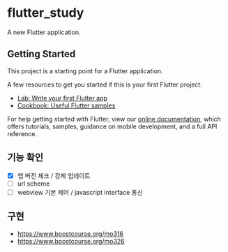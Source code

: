 # flutter_study

A new Flutter application.

## Getting Started

This project is a starting point for a Flutter application.

A few resources to get you started if this is your first Flutter project:

- [Lab: Write your first Flutter app](https://flutter.dev/docs/get-started/codelab)
- [Cookbook: Useful Flutter samples](https://flutter.dev/docs/cookbook)

For help getting started with Flutter, view our
[online documentation](https://flutter.dev/docs), which offers tutorials,
samples, guidance on mobile development, and a full API reference.

## 기능 확인

- [x] 앱 버전 체크 / 강제 업데이트
- [ ] url scheme
- [ ] webview 기본 제어 / javascript interface 통신

## 구현

- https://www.boostcourse.org/mo316
- https://www.boostcourse.org/mo326
